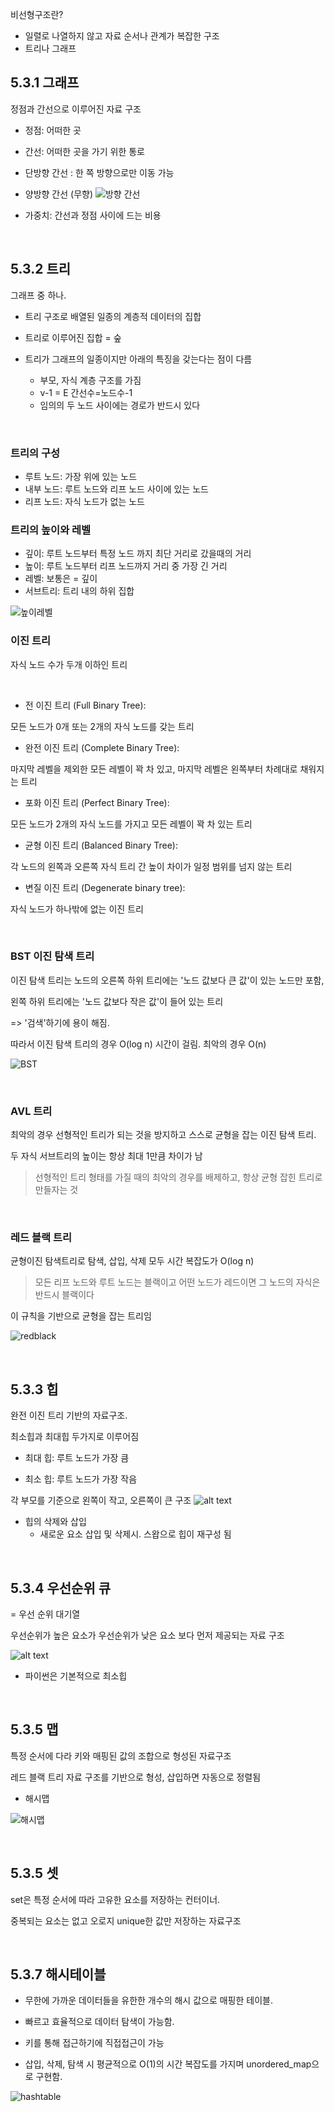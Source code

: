 비선형구조란?
- 일렬로 나열하지 않고 자료 순서나 관계가 복잡한 구조
- 트리나 그래프

## 5.3.1 그래프
 
정점과 간선으로 이루어진 자료 구조

- 정점: 어떠한 곳
- 간선: 어떠한 곳을 가기 위한 통로

- 단방향 간선 : 한 쪽 방향으로만 이동 가능
- 양방향 간선 (무향)
![방향 간선](image-3.png)

- 가중치: 간선과 정점 사이에 드는 비용

<br>

## 5.3.2 트리
그래프 중 하나.

- 트리 구조로 배열된 일종의 계층적 데이터의 집합

- 트리로 이루어진 집합 = 숲

- 트리가 그래프의 일종이지만 아래의 특징을 갖는다는 점이 다름
    - 부모, 자식 계층 구조를 가짐
    - v-1 = E  간선수=노드수-1
    - 임의의 두 노드 사이에는 경로가 반드시 있다

<br>

### 트리의 구성

- 루트 노드: 가장 위에 있는 노드
- 내부 노드: 루트 노드와 리프 노드 사이에 있는 노드
- 리프 노드: 자식 노드가 없는 노드 

### 트리의 높이와 레벨

- 깊이: 루트 노드부터 특정 노드 까지 최단 거리로 갔을때의 거리
- 높이: 루트 노드부터 리프 노드까지 거리 중 가장 긴 거리
- 레벨: 보통은 = 깊이
- 서브트리: 트리 내의 하위 집합

![높이레벨](image-4.png)

### 이진 트리
자식 노드 수가 두개 이하인 트리

<br>

- 전 이진 트리 (Full Binary Tree):

모든 노드가 0개 또는 2개의 자식 노드를 갖는 트리


- 완전 이진 트리 (Complete Binary Tree):

마지막 레벨을 제외한 모든 레벨이 꽉 차 있고, 마지막 레벨은 왼쪽부터 차례대로 채워지는 트리

- 포화 이진 트리 (Perfect Binary Tree):

모든 노드가 2개의 자식 노드를 가지고 모든 레벨이 꽉 차 있는 트리

- 균형 이진 트리 (Balanced Binary Tree):

각 노드의 왼쪽과 오른쪽 자식 트리 간 높이 차이가 일정 범위를 넘지 않는 트리

- 변질 이진 트리 (Degenerate binary tree):

자식 노드가 하나밖에 없는 이진 트리

<br>

### BST 이진 탐색 트리

이진 탐색 트리는 노드의 오른쪽 하위 트리에는 '노드 값보다 큰 값'이 있는 노드만 포함,

왼쪽 하위 트리에는 '노드 값보다 작은 값'이 들어 있는 트리

=> '검색'하기에 용이 해짐.

따라서 이진 탐색 트리의 경우 O(log n) 시간이 걸림. 최악의 경우 O(n)

![BST](image-5.png)


<br>

### AVL 트리

최악의 경우 선형적인 트리가 되는 것을 방지하고 스스로 균형을 잡는 이진 탐색 트리.

두 자식 서브트리의 높이는 항상 최대 1만큼 차이가 남

> 선형적인 트리 형태를 가질 때의 최악의 경우를 배제하고, 항상 균형 잡힌 트리로 만들자는 것



<br>

### 레드 블랙 트리
균형이진 탐색트리로 탐색, 삽입, 삭제 모두 시간 복잡도가 O(log n) 

> 모든 리프 노드와 루트 노드는 블랙이고 어떤 노드가 레드이면 그 노드의 자식은 반드시 블랙이다

이 규칙을 기반으로 균형을 잡는 트리임

![redblack](image-8.png)

<br>


## 5.3.3 힙

완전 이진 트리 기반의 자료구조.

최소힙과 최대힙 두가지로 이루어짐

- 최대 힙: 루트 노드가 가장 큼

- 최소 힙: 루트 노드가 가장 작음

각 부모를 기준으로 왼쪽이 작고, 오른쪽이 큰 구조
![alt text](image-10.png)
<br>

- 힙의 삭제와 삽입
    - 새로운 요소 삽입 및 삭제시. 스왑으로 힙이 재구성 됨

<br>

## 5.3.4 우선순위 큐

= 우선 순위 대기열

우선순위가 높은 요소가 우선순위가 낮은 요소 보다 먼저 제공되는 자료 구조

![alt text](image-11.png)

- 파이썬은
기본적으로 최소힙

<br>

## 5.3.5 맵

특정 순서에 다라 키와 매핑된 값의 조합으로 형성된 자료구조

레드 블랙 트리 자료 구조를 기반으로 형성, 삽입하면 자동으로 정렬됨

+ 해시맵

![해시맵](image-6.png)

<br>

## 5.3.5 셋

set은 특정 순서에 따라 고유한 요소를 저장하는 컨터이너. 

중복되는 요소는 없고 오로지 unique한 값만 저장하는 자료구조


<br>

## 5.3.7 해시테이블

- 무한에 가까운 데이터들을 유한한 개수의 해시 값으로 매핑한 테이블.

- 빠르고 효율적으로 데이터 탐색이 가능함. 

- 키를 통해 접근하기에 직접접근이 가능

- 삽입, 삭제, 탐색 시 평균적으로 O(1)의 시간 복잡도를 가지며 unordered_map으로 구현함.


![hashtable](image-7.png)